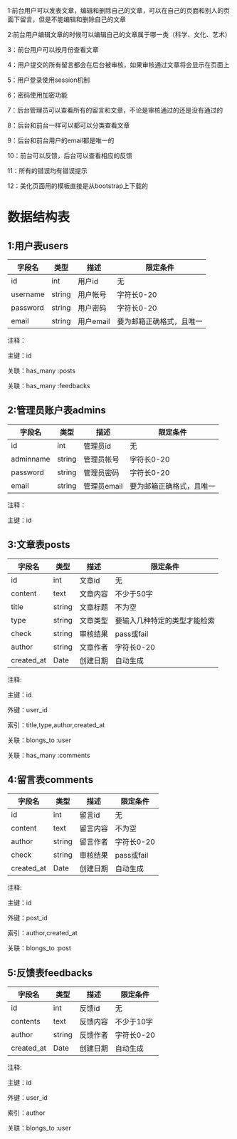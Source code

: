 1:前台用户可以发表文章，编辑和删除自己的文章，可以在自己的页面和别人的页面下留言，但是不能编辑和删除自己的文章

2:前台用户编辑文章的时候可以编辑自己的文章属于哪一类（科学、文化、艺术）

3：前台用户可以按月份查看文章

4：用户提交的所有留言都会在后台被审核，如果审核通过文章将会显示在页面上

5：用户登录使用session机制

6：密码使用加密功能

7：后台管理员可以查看所有的留言和文章，不论是审核通过的还是没有通过的

8：后台和前台一样可以都可以分类查看文章

9：后台和前台用户的email都是唯一的

10：前台可以反馈，后台可以查看相应的反馈

11：所有的错误均有错误提示

12：美化页面用的模板直接是从bootstrap上下载的

# 数据结构表
## 1:用户表users
字段名|类型|描述|限定条件
--|--|--|--
id|int|用户id|无
username|string|用户帐号|字符长0-20
password|string|用户密码|字符长0-20
email|string|用户email|要为邮箱正确格式，且唯一
注释：

主键：id

关联：has_many :posts

关联：has_many :feedbacks
##  2:管理员账户表admins
字段名|类型|描述|限定条件
--|--|--|--
id|int|管理员id|无
adminname|string|管理员帐号|字符长0-20
password|string|管理员密码|字符长0-20
email|string|管理员email|要为邮箱正确格式，且唯一

注释：

主键：id

## 3:文章表posts
字段名|类型|描述|限定条件
--|--|--|--
id|int|文章id|无
content|text|文章内容|不少于50字
title|string|文章标题|不为空
type|string|文章类型|要输入几种特定的类型才能检索
check|string|审核结果|pass或fail
author|string|文章作者|字符长0-20
created_at|Date|创建日期|自动生成

注释:

主键：id

外键：user_id

索引：title,type,author,created_at

关联：blongs_to :user

关联：has_many :comments

## 4:留言表comments

字段名|类型|描述|限定条件
--|--|--|--
id|int|留言id|无
content|text|留言内容|不为空
author|string|留言作者|字符长0-20
check|string|审核结果|pass或fail
created_at|Date|创建日期|自动生成

注释:

主键：id

外键：post_id

索引：author,created_at

关联：blongs_to :post

## 5:反馈表feedbacks

字段名|类型|描述|限定条件
--|--|--|--
id|int|反馈id|无
contents|text|反馈内容|不少于10字
author|string|反馈作者|字符长0-20
created_at|Date|创建日期|自动生成

注释:

主键：id

外键：user_id

索引：author

关联：blongs_to :user
